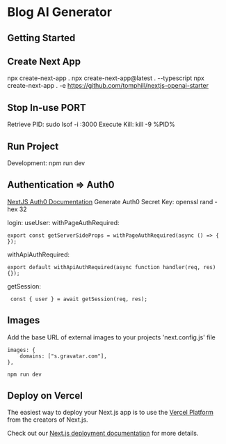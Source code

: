 # Blog AI Generator

## Getting Started

## Create Next App

npx create-next-app .
npx create-next-app@latest . --typescript
npx create-next-app . -e <https://github.com/tomphill/nextjs-openai-starter>

## Stop In-use PORT

Retrieve PID: sudo lsof -i :3000
Execute Kill: kill -9 %PID%

## Run Project

Development: npm run dev

## Authentication => Auth0

[NextJS Auth0 Documentation](https://www.npmjs.com/package/@auth0/nextjs-auth0)
Generate Auth0 Secret Key: openssl rand -hex 32

login:
useUser:
withPageAuthRequired:

    export const getServerSideProps = withPageAuthRequired(async () => {
    });

withApiAuthRequired:

    export default withApiAuthRequired(async function handler(req, res) {});

getSession:

     const { user } = await getSession(req, res);

## Images

Add the base URL of external images to your projects 'next.config.js' file

    images: {
        domains: ["s.gravatar.com"],
    },

    npm run dev

## Deploy on Vercel

The easiest way to deploy your Next.js app is to use the [Vercel Platform](https://vercel.com/new?utm_medium=default-template&filter=next.js&utm_source=create-next-app&utm_campaign=create-next-app-readme) from the creators of Next.js.

Check out our [Next.js deployment documentation](https://nextjs.org/docs/deployment) for more details.
